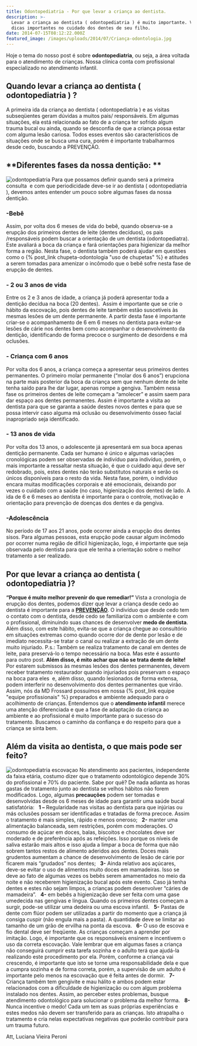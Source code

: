 ```yaml
---
title: Odontopediatria - Por que levar a criança ao dentista.
description: >-
  Levar a criança ao dentista ( odontopediatria ) é muito importante. Veja 8
  dicas importantes no cuidado dos dentes de seu filho.
date: 2014-07-15T08:12:22.000Z
featured_image: /images/uploads/2014/07/Criança-odontologia.jpg
---
```


Hoje o tema do nosso post é sobre **odontopediatria**, ou seja, a área voltada para o atendimento de crianças. Nossa clínica conta com profissional especializado no atendimento infantil.

**Quando levar a criança ao dentista ( odontopediatria ) ?**
------------------------------------------------------------

A primeira ida da criança ao dentista ( odontopediatria ) e as visitas subseqüentes geram dúvidas a muitos pais/ responsáveis. Em algumas situações, ela está relacionada ao fato de a criança ter sofrido algum trauma bucal ou ainda, quando se desconfia de que a criança possa estar com alguma lesão cariosa. Todos esses eventos são característicos de situações onde se busca uma cura, porém é importante trabalharmos desde cedo, buscando a PREVENÇÃO.

**Diferentes fases da nossa dentição: **
----------------------------------------

![odontopediatria](/images/uploads/2014/08/medo-de-dentista-e-as-crianças.jpg) Para que possamos definir quando será a primeira consulta  e com que periodicidade deve-se ir ao dentista ( odontopediatria ), devemos antes entender um pouco sobre algumas fases da nossa dentição.

### -Bebê

Assim, por volta dos 6 meses de vida do bebê, quando observa-se a erupção dos primeiros dentes de leite (dentes decíduos), os pais /responsáveis podem buscar a orientação de um dentista (odontopediatra). Este avaliará a boca da criança e fará orientações para higienizar da melhor forma a região. Nesta fase, o dentista também poderá ajudar em questões como o {% post_link chupeta-odontologia "uso de chupetas" %} e atitudes a serem tomadas para amenizar o incômodo que o bebê sofre nesta fase de erupção de dentes.

### \- 2 ou 3 anos de vida

Entre os 2 e 3 anos de idade, a criança já poderá apresentar toda a dentição decídua na boca (20 dentes).  Assim é importante que se crie o hábito da escovação, pois dentes de leite também estão suscetíveis às mesmas lesões de um dente permanente. A partir desta fase é importante criar-se o acompanhamento de 6 em 6 meses no dentista para evitar-se lesões de cárie nos dentes bem como acompanhar o desenvolvimento da dentição, identificando de forma precoce o surgimento de desordens e má oclusões.

### \- Criança com 6 anos

Por volta dos 6 anos, a criança começa a apresentar seus primeiros dentes permanentes. O primeiro molar permanente (“molar dos 6 anos”) erupciona na parte mais posterior da boca da criança sem que nenhum dente de leite tenha saído para lhe dar lugar, apenas rompe a gengiva. Também nessa fase os primeiros dentes de leite começam a “amolecer” e assim saem para dar espaço aos dentes permanentes. Assim é importante a visita ao dentista para que se garanta a saúde destes novos dentes e para que se possa intervir caso alguma má oclusão ou desenvolvimento ósseo facial inapropriado seja identificado.

### \- 13 anos de vida

Por volta dos 13 anos, o adolescente já apresentará em sua boca apenas dentição permanente. Cada ser humano é único e algumas variações cronológicas podem ser observadas de indivíduo para indivíduo, porém, o mais importante a ressaltar nesta situação, é que o cuidado aqui deve ser redobrado, pois, estes dentes não terão substitutos naturais e serão os únicos disponíveis para o resto da vida. Nesta fase, porém, o indivíduo encara muitas modificações corporais e até emocionais, deixando por vezes o cuidado com a saúde (no caso, higienização dos dentes) de lado. A ida de 6 e 6 meses ao dentista é importante para o controle, motivação e orientação para prevenção de doenças dos dentes e da gengiva.

### -Adolescência

No período de 17 aos 21 anos, pode ocorrer ainda a erupção dos dentes sisos. Para algumas pessoas, esta erupção pode causar algum incômodo por ocorrer numa região de difícil higienização, logo, é importante que seja observada pelo dentista para que ele tenha a orientação sobre o melhor tratamento a ser realizado.

**Por que levar a criança ao dentista ( odontopediatria )?**
------------------------------------------------------------

**“Porque é muito melhor prevenir do que remediar!”** Vista a cronologia de erupção dos dentes, podemos dizer que levar a criança desde cedo ao dentista é importante para a [**PREVENÇÃO**](/tratamentos/prevencao-e-manutencao/ "Prevenção e Manutenção"). O indivíduo que desde cedo tem o contato com o dentista, desde cedo se familiariza com o ambiente e com o profissional, diminuindo suas chances de desenvolver **medo de dentista**. Além disso, com este hábito, evita-se que a criança chegue ao consultório em situações extremas como quando ocorre dor de dente por lesão e de imediato necessita-se tratar o canal ou realizar a extração de um dente muito injuriado. P.s.: Também se realiza tratamento de canal em dentes de leite, para preservá-lo o tempo necessário na boca. Mas este é assunto para outro post. **Além disso, é mito achar que não se trata dente de leite!** Por estarem submissos às mesmas lesões dos dentes permanentes, devem receber tratamento restaurador quando injuriados pois preservam o espaço na boca para eles  e, além disso, quando lesionados de forma extensa, podem interferir no desenvolvimento dos dentes permanentes que virão. Assim, nós da MD Frossard possuímos em nossa {% post_link equipe "equipe profissionais" %} preparados e ambiente adequado para o acolhimento de crianças. Entendemos que o **atendimento infantil** merece uma atenção diferenciada e que a fase de adaptação da criança ao ambiente e ao profissional é muito importante para o sucesso do tratamento. Buscamos o caminho da confiança e do respeito para que a criança se sinta bem.

**Além da visita ao dentista, o que mais pode ser feito?**
----------------------------------------------------------

![odontopediatria escovaçao](/images/uploads/2016/02/Perda-óssea-nos-dentes.jpg) No atendimento aos pacientes, independente da faixa etária, costumo dizer que o tratamento odontológico depende 30% do profissional e 70% do paciente. Sabe por quê? De nada adianta as horas gastas de tratamento junto ao dentista se velhos hábitos não forem modificados. Logo, algumas **precauções** podem ser tomadas e desenvolvidas desde os 6 meses de idade para garantir uma saúde bucal satisfatória:   **1 –** Regularidade nas visitas ao dentista para que injúrias ou más oclusões possam ser identificadas e tratadas de forma precoce. Assim o tratamento é mais simples, rápido e menos oneroso;   **2-** manter uma alimentação balanceada, sem restrições, porém com moderações. O consumo de açúcar em doces, balas, biscoitos e chocolates deve ser moderado e de preferência após as refeições. Isso porque os níveis de saliva estarão mais altos e isso ajuda a limpar a boca de forma que não sobrem tantos restos de alimento aderidos aos dentes. Doces mais grudentos aumentam a chance de desenvolvimento de lesão de cárie por ficarem mais “grudados” nos dentes;   **3-** Ainda relativo aos açúcares, deve-se evitar o uso de alimentos muito doces em mamadeiras. Isso se deve ao fato de algumas vezes os bebês serem amamentados no meio da noite e não receberem higienização bucal após este evento. Caso já tenha dentes e estes não sejam limpos, a crianças podem desenvolver “cáries de mamadeira”.   **4-** em bebês a higienização deve ser feita com uma gase umedecida nas gengivas e língua. Quando os primeiros dentes começam a surgir, pode-se utilizar uma dedeira ou uma escova infantil.   **5-** Pastas de dente com flúor podem ser utilizadas a partir do momento que a criança já consiga cuspir (não engula mais a pasta). A quantidade deve se limitar ao tamanho de um grão de ervilha na ponta da escova.   **6-** O uso de escova e fio dental deve ser freqüente. As crianças começam a aprender por imitação. Logo, é importante que os responsáveis ensinem e incentivem o uso da correta escovação. Vale lembrar que em algumas fases a criança não conseguirá cumprir esta tarefa sozinha e o adulto terá que ajudá-la realizando este procedimento por ela. Porém, conforme a criança vai crescendo, é importante que isto se torne uma responsabilidade dela e que a cumpra sozinha e de forma correta, porém, a supervisão de um adulto é importante pelo menos na escovação que é feita antes de dormir.   **7-** Criança também tem gengivite e mau hálito e ambos podem estar relacionados com a dificuldade de higienização ou com algum problema instalado nos dentes. Assim, ao perceber estes problemas, busque atendimento odontológico para solucionar o problema da melhor forma.   **8-** Nunca incentive o medo! Cada um tem as suas próprias experiências e estes medos não devem ser transferido para as crianças. Isto atrapalha o tratamento e cria nelas expectativas negativas que poderão contribuir para um trauma futuro.

Att,
Luciana Vieira Peroni
